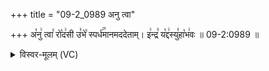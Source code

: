+++
title = "09-2_0989 अनु त्वा"

+++
अ꣡नु꣢ त्वा꣣ रो꣡द꣢सी उ꣣भे꣡ स्पर्ध꣢꣯मानमददेताम्। इ꣢न्द्र꣣ य꣡द्द꣢स्यु꣣हा꣡भ꣢वः ॥ 09-2:0989 ॥

<details><summary>विस्वर-मूलम् (VC)</summary>

अनु त्वा रोदसी उभे स्पर्धमानमददेताम् । इन्द्र यद्दस्युहाभवः ॥९८९॥
</details>